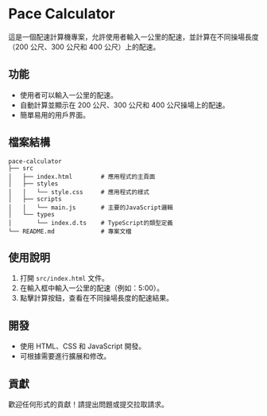 # Pace Calculator

這是一個配速計算機專案，允許使用者輸入一公里的配速，並計算在不同操場長度（200 公尺、300 公尺和 400 公尺）上的配速。

## 功能

- 使用者可以輸入一公里的配速。
- 自動計算並顯示在 200 公尺、300 公尺和 400 公尺操場上的配速。
- 簡單易用的用戶界面。

## 檔案結構

```
pace-calculator
├── src
│   ├── index.html        # 應用程式的主頁面
│   ├── styles
│   │   └── style.css     # 應用程式的樣式
│   ├── scripts
│   │   └── main.js       # 主要的JavaScript邏輯
│   └── types
│       └── index.d.ts    # TypeScript的類型定義
└── README.md             # 專案文檔
```

## 使用說明

1. 打開 `src/index.html` 文件。
2. 在輸入框中輸入一公里的配速（例如：5:00）。
3. 點擊計算按鈕，查看在不同操場長度的配速結果。

## 開發

- 使用 HTML、CSS 和 JavaScript 開發。
- 可根據需要進行擴展和修改。

## 貢獻

歡迎任何形式的貢獻！請提出問題或提交拉取請求。